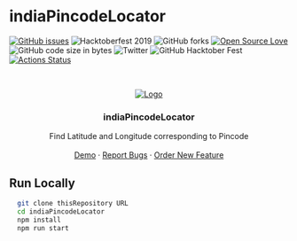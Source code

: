# indiaPincodeLocator 

<!-- PROJECT SHIELDS -->
<!--
*** I'm using markdown "reference style" links for readability.
*** Reference links are enclosed in brackets [ ] instead of parentheses ( ).
*** See the bottom of this document for the declaration of the reference variables
*** for build-url, contributors-url, etc. This is an optional, concise syntax you may use.
*** https://www.markdownguide.org/basic-syntax/#reference-style-links
-->

[![GitHub issues][githubissues-shield]][githubissues-url] ![Hacktoberfest 2019][hacktober2019-shield] ![GitHub forks][forks-shield] [![Open Source Love][opensourcelove-shield]][opensourcelove-url]![GitHub code size in bytes][codesize-shield] ![Twitter][twitter-shield] ![GitHub Hacktober Fest][hacktober-shield][![Actions Status][github-action-shield]][github-action-url]

<!-- PROJECT LOGO -->
<br />
<p align="center">
  <a href="https://github.com/bhumijgupta/indiaPincodeLocator">
    <img src="https://raw.githubusercontent.com/jamessom/indiaPincodeLocator/master/logo.png" alt="Logo" >
  </a>

  <h3 align="center">indiaPincodeLocator</h3>

  <p align="center">
    Find Latitude and Longitude corresponding to Pincode
    <br />
    <br />
    <a href="https://indiapincodelocator.herokuapp.com/">Demo</a>
    ·
    <a href="https://github.com/bhumijgupta/indiaPincodeLocator/issues">Report Bugs</a>
    ·
    <a href="https://github.com/bhumijgupta/indiaPincodeLocator/issues">Order New Feature</a>
  </p>
</p>

<!-- Development Starts -->
## Run Locally

```sh
  git clone thisRepository URL
  cd indiaPincodeLocator
  npm install
  npm run start
```

<!-- MARKDOWN LINKS & IMAGES -->
<!-- https://www.markdownguide.org/basic-syntax/#reference-style-links -->
<!-- [product-screenshot]: # -->
[hacktober-shield]: https://img.shields.io/badge/Hacktober%20Fest%202019-wpalacioshack-green
[codesize-shield]: https://img.shields.io/github/languages/code-size/bhumijgupta/indiaPincodeLocator
[twitter-shield]: https://img.shields.io/twitter/url?url=https%3A%2F%2Fgithub.com%2Fbhumijgupta%2FindiaPincodeLocator
[hacktober2019-shield]: https://img.shields.io/badge/hacktoberfest-2019-blueviolet
[forks-shield]: https://img.shields.io/github/forks/bhumijgupta/indiaPincodeLocator?color=1&style=flat-square
[githubissues-url]: https://github.com/bhumijgupta/indiaPincodeLocator/issues
[githubissues-shield]: https://img.shields.io/github/issues/bhumijgupta/indiaPincodeLocator?style=for-the-badge
[opensourcelove-url]: https://github.com/ellerbrock/open-source-badge/
[opensourcelove-shield]: https://badges.frapsoft.com/os/mit/mit.svg?v=102
[github-action-url]: https://github.com/bhumijgupta/indiaPincodeLocator/actions
[github-action-shield]: https://github.com/bhumijgupta/indiaPincodeLocator/workflows/on-push/badge.svg
